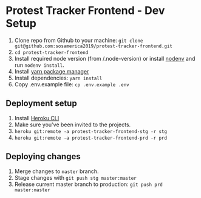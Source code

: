 # Protest Tracker Frontend - Dev Setup

1. Clone repo from Github to your machine: `git clone git@github.com:sosamerica2019/protest-tracker-frontend.git`
1. `cd protest-tracker-frontend`
1. Install required node version (from /.node-version) or install [nodenv][1] and run `nodenv install`.
1. Install [yarn package manager][2]
1. Install dependencies: `yarn install`
1. Copy .env.example file: `cp .env.example .env`

[1]: https://github.com/nodenv/nodenv#installation
[2]: https://yarnpkg.com/en/docs/install

## Deployment setup

1. Install [Heroku CLI][3]
1. Make sure you've been invited to the projects.
1. `heroku git:remote -a protest-tracker-frontend-stg -r stg`
1. `heroku git:remote -a protest-tracker-frontend-prd -r prd`

[3]: https://devcenter.heroku.com/articles/heroku-cli#download-and-install

## Deploying changes

1. Merge changes to `master` branch.
1. Stage changes with `git push stg master:master`
1. Release current master branch to production: `git push prd master:master`